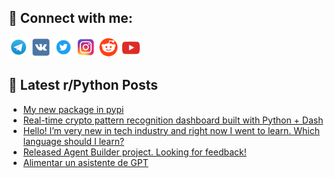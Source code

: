 ## 🔎 Connect with me:
[<img src="https://github.com/bullbesh/bullbesh/blob/main/images/Telegram.png" width="32" height="32" />](https://t.me/bullbesh)
[<img src="https://github.com/bullbesh/bullbesh/blob/main/images/VK.png" width="32" height="32" />](https://vk.com/bullbesh)
[<img src="https://github.com/bullbesh/bullbesh/blob/main/images/Twitter.png" width="32" height="32" />](https://twitter.com/bullbesh1)
[<img src="https://github.com/bullbesh/bullbesh/blob/main/images/Instagram.png" width="32" height="32" />](https://www.instagram.com/bullbesh)
[<img src="https://github.com/bullbesh/bullbesh/blob/main/images/Reddit.png" width="32" height="32" />](https://www.reddit.com/user/bullbesh)
[<img src="https://github.com/bullbesh/bullbesh/blob/main/images/YouTube.png" width="32" height="32" />](https://www.youtube.com/channel/UCtfjRs6uzgq5mfm8S06WTcg)

## 📕 Latest r/Python Posts
<!-- BLOG-POST-LIST:START -->
- [My new package in pypi](https://www.reddit.com/r/Python/comments/1nwd03c/my_new_package_in_pypi/)
- [Real-time crypto pattern recognition dashboard built with Python + Dash](https://www.reddit.com/r/Python/comments/1nwb0fy/realtime_crypto_pattern_recognition_dashboard/)
- [Hello! I’m very new in tech industry and right now I went to learn. Which language should I learn?](https://www.reddit.com/r/Python/comments/1nwa9zx/hello_im_very_new_in_tech_industry_and_right_now/)
- [Released Agent Builder project. Looking for feedback!](https://www.reddit.com/r/Python/comments/1nw7gah/released_agent_builder_project_looking_for/)
- [Alimentar un asistente de GPT](https://www.reddit.com/r/Python/comments/1nw694f/alimentar_un_asistente_de_gpt/)
<!-- BLOG-POST-LIST:END -->
